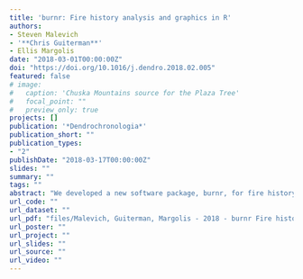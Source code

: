 ```yaml
---
title: 'burnr: Fire history analysis and graphics in R'
authors: 
- Steven Malevich
- '**Chris Guiterman**'
- Ellis Margolis
date: "2018-03-01T00:00:00Z"
doi: "https://doi.org/10.1016/j.dendro.2018.02.005"
featured: false
# image:
#   caption: 'Chuska Mountains source for the Plaza Tree'
#   focal_point: ""
#   preview_only: true
projects: []
publication: '*Dendrochronologia*'
publication_short: ""
publication_types:
- "2"
publishDate: "2018-03-17T00:00:00Z"
slides: ""
summary: ""
tags: ""
abstract: "We developed a new software package, burnr, for fire history analysis and plotting in the R statistical programming environment. It was developed for tree-ring fire-scar analysis, but is broadly applicable to other event analyses (e.g., avalanches, frost rings, or culturally modified trees). Our new package can read, write, and manipulate standard tree-ring fire history FHX files, produce fire—demography charts, calculate fire frequency and seasonality statistics, and run superposed epoch analysis (SEA). A key benefit of burnr is that it enables automation of analyses and plotting, especially for large data sets. The package also facilitates creative plotting, mapping, and analyses when combined with the thousands of packages available in R. In this paper, we describe the basic functionality of burnr and introduce users to fire history analyses in R."
url_code: ""
url_dataset: ""
url_pdf: "files/Malevich, Guiterman, Margolis - 2018 - burnr Fire history analysis and graphics in R.pdf"
url_poster: ""
url_project: ""
url_slides: ""
url_source: ""
url_video: ""
---
```




